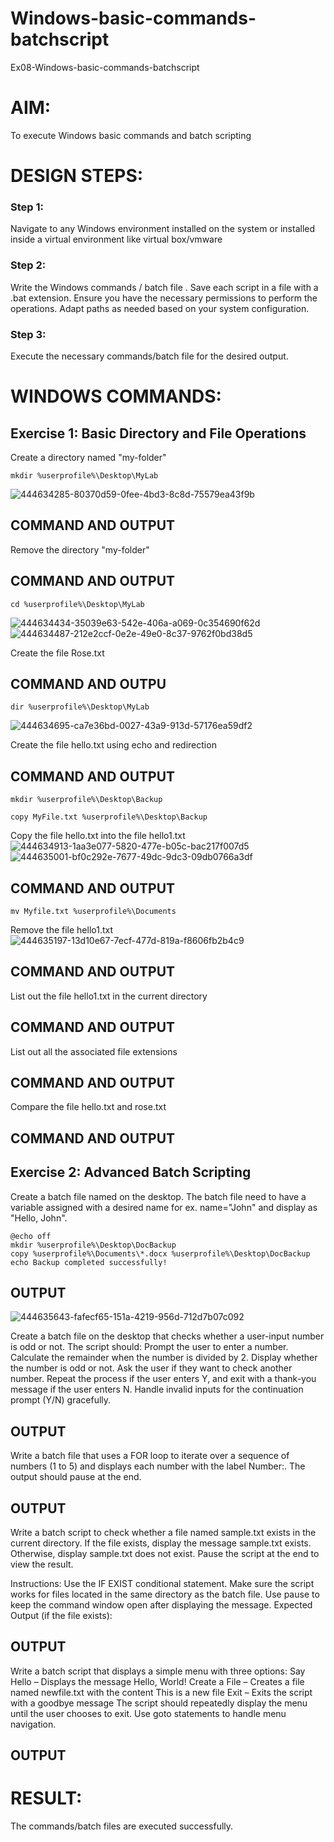 # Windows-basic-commands-batchscript
Ex08-Windows-basic-commands-batchscript

# AIM:
To execute Windows basic commands and batch scripting

# DESIGN STEPS:

### Step 1:

Navigate to any Windows environment installed on the system or installed inside a virtual environment like virtual box/vmware 

### Step 2:

Write the Windows commands / batch file . Save each script in a file with a .bat extension. Ensure you have the necessary permissions to perform the operations. Adapt paths as needed based on your system configuration.
### Step 3:

Execute the necessary commands/batch file for the desired output. 




# WINDOWS COMMANDS:
## Exercise 1: Basic Directory and File Operations
Create a directory named "my-folder"
```
mkdir %userprofile%\Desktop\MyLab
```
![444634285-80370d59-0fee-4bd3-8c8d-75579ea43f9b](https://github.com/user-attachments/assets/94bb22ac-d40a-4c68-83c6-a6b35e3b2cb8)

## COMMAND AND OUTPUT

Remove the directory "my-folder"

## COMMAND AND OUTPUT
```
cd %userprofile%\Desktop\MyLab
```
![444634434-35039e63-542e-406a-a069-0c354690f62d](https://github.com/user-attachments/assets/1bcc7e5c-8e15-4e60-8a5b-594a83f231a5)
![444634487-212e2ccf-0e2e-49e0-8c37-9762f0bd38d5](https://github.com/user-attachments/assets/b46bc1c9-246a-48f3-9f35-0f343a644b42)

Create the file Rose.txt

## COMMAND AND OUTPU
```
dir %userprofile%\Desktop\MyLab
```
![444634695-ca7e36bd-0027-43a9-913d-57176ea59df2](https://github.com/user-attachments/assets/4bb76f3f-8202-4d21-a1ef-7e78fe15a77a)

Create the file hello.txt using echo and redirection

## COMMAND AND OUTPUT
```
mkdir %userprofile%\Desktop\Backup

copy MyFile.txt %userprofile%\Desktop\Backup
```
Copy the file hello.txt into the file hello1.txt
![444634913-1aa3e077-5820-477e-b05c-bac217f007d5](https://github.com/user-attachments/assets/e2558c64-2904-41b3-83cd-7e8fd128a43e)
![444635001-bf0c292e-7677-49dc-9dc3-09db0766a3df](https://github.com/user-attachments/assets/d7d04231-c1b3-44a4-882c-f53b12aa3c3b)



## COMMAND AND OUTPUT
```
mv Myfile.txt %userprofile%\Documents
```
Remove the file hello1.txt
![444635197-13d10e67-7ecf-477d-819a-f8606fb2b4c9](https://github.com/user-attachments/assets/172379a2-6626-457b-80e7-2e2de6c36ecf)

## COMMAND AND OUTPUT

List out the file hello1.txt in the current directory

## COMMAND AND OUTPUT

List out all the associated file extensions 

## COMMAND AND OUTPUT


Compare the file hello.txt and rose.txt

## COMMAND AND OUTPUT

## Exercise 2: Advanced Batch Scripting
Create a batch file named on the desktop. The batch file need to have a variable assigned with a desired name for ex. name="John" and display as "Hello, John".

```
@echo off
mkdir %userprofile%\Desktop\DocBackup
copy %userprofile%\Documents\*.docx %userprofile%\Desktop\DocBackup
echo Backup completed successfully!
```



## OUTPUT

![444635643-fafecf65-151a-4219-956d-712d7b07c092](https://github.com/user-attachments/assets/dfd1187b-0282-4b39-a394-c40776d8c9d9)


Create a batch file  on the desktop that checks whether a user-input number is odd or not. The script should:
Prompt the user to enter a number.
Calculate the remainder when the number is divided by 2.
Display whether the number is odd or not.
Ask the user if they want to check another number.
Repeat the process if the user enters Y, and exit with a thank-you message if the user enters N.
Handle invalid inputs for the continuation prompt (Y/N) gracefully.



## OUTPUT




Write a batch file that uses a FOR loop to iterate over a sequence of numbers (1 to 5) and displays each number with the label Number:. The output should pause at the end.




## OUTPUT




Write a batch script to check whether a file named sample.txt exists in the current directory. If the file exists, display the message sample.txt exists. Otherwise, display sample.txt does not exist. Pause the script at the end to view the result.

Instructions:
Use the IF EXIST conditional statement.
Make sure the script works for files located in the same directory as the batch file.
Use pause to keep the command window open after displaying the message.
Expected Output (if the file exists):

## OUTPUT


Write a batch script that displays a simple menu with three options:
Say Hello – Displays the message Hello, World!
Create a File – Creates a file named newfile.txt with the content This is a new file
Exit – Exits the script with a goodbye message
The script should repeatedly display the menu until the user chooses to exit. Use goto statements to handle menu navigation.


## OUTPUT



# RESULT:
The commands/batch files are executed successfully.


